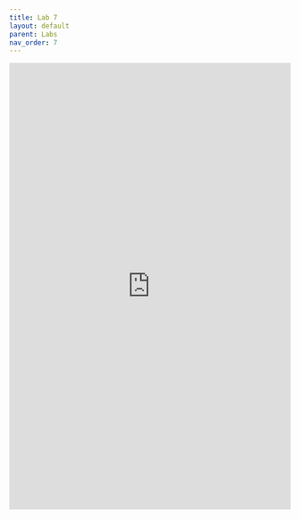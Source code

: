 ```yaml
---
title: Lab 7
layout: default
parent: Labs
nav_order: 7
---
```

<iframe 
    src="https://docs.google.com/document/d/e/2PACX-1vTSEKnObbYjl3yYo6lpf5s4cI7jzDgLEjve0v3gvx2Aisp08RqPcEdaR4PlwuCONndfFdZqQzImjkBf/pub?embedded=true" 
    width="100%" 
    height="800px" 
    frameborder="0" 
    allowfullscreen>
</iframe>
